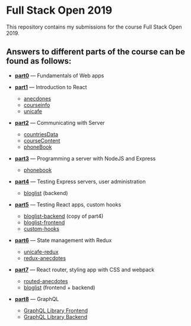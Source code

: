 # Full Stack Open 2019
This repository contains my submissions for the course Full Stack Open 2019.

## Answers to different parts of the course can be found as follows:
- [**part0**](https://github.com/sztxr/FullStackOpen2019/tree/master/part0) &mdash; Fundamentals of Web apps

- [**part1**](https://github.com/sztxr/FullStackOpen2019/tree/master/part1) &mdash; Introduction to React
  - [anecdones](https://github.com/sztxr/FullStackOpen2019/tree/master/part1/anecdotes)
  - [courseinfo](https://github.com/sztxr/FullStackOpen2019/tree/master/part1/courseinfo)
  - [unicafe](https://github.com/sztxr/FullStackOpen2019/tree/master/part1/unicafe)

- [**part2**](https://github.com/sztxr/FullStackOpen2019/tree/master/part2) &mdash; Communicating with Server
  - [countriesData](https://github.com/sztxr/FullStackOpen2019/tree/master/part2/countriesData)
  - [courseContent](https://github.com/sztxr/FullStackOpen2019/tree/master/part2/coursecontent)
  - [phoneBook](https://github.com/sztxr/FullStackOpen2019/tree/master/part2/phonebook)

- [**part3**](https://github.com/sztxr/FullStackOpen2019/tree/master/part3) &mdash; Programming a server with NodeJS and Express
  - [phonebook](https://github.com/sztxr/FullStackOpen2019/tree/master/part3/phonebook)

- [**part4**](https://github.com/sztxr/FullStackOpen2019/tree/master/part4) &mdash; Testing Express servers, user administration
  - [bloglist](https://github.com/sztxr/FullStackOpen2019/tree/master/part4/bloglist) (backend)

- [**part5**](https://github.com/sztxr/FullStackOpen2019/tree/master/part5) &mdash; Testing React apps, custom hooks
  - [bloglist-backend](https://github.com/sztxr/FullStackOpen2019/tree/master/part5/bloglist-backend) (copy of part4)
  - [bloglist-frontend](https://github.com/sztxr/FullStackOpen2019/tree/master/part5/bloglist-frontend)
  - [custom-hooks](https://github.com/sztxr/FullStackOpen2019/tree/master/part5/custom-hooks)

- [**part6**](https://github.com/sztxr/FullStackOpen2019/tree/master/part6) &mdash; State management with Redux
  - [unicafe-redux](https://github.com/sztxr/FullStackOpen2019/tree/master/part6/unicafe-redux)
  - [redux-anecdotes](https://github.com/sztxr/FullStackOpen2019/tree/master/part6/redux-anecdotes)

- [**part7**](https://github.com/sztxr/FullStackOpen2019/tree/master/part7) &mdash; React router, styling app with CSS and webpack
  - [routed-anecdotes](https://github.com/sztxr/FullStackOpen2019/tree/master/part7/routed-anecdotes)
  - [bloglist]() (frontend + backend)


- [**part8**](https://github.com/sztxr/FullStackOpen2019/tree/master/part8) &mdash; GraphQL
  - [GraphQL Library Frontend](https://github.com/sztxr/FullStackOpen2019/tree/master/part8/library-backend)
  - [GraphQL Library Backend](https://github.com/sztxr/FullStackOpen2019/tree/master/part8/library-backend)
